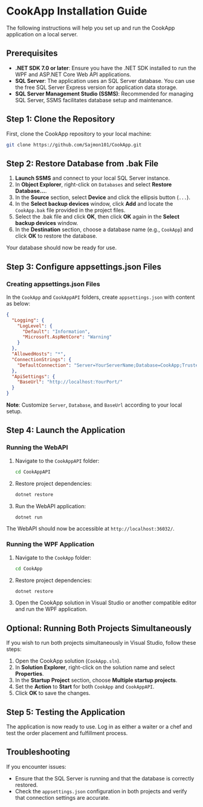 # CookApp Installation Guide

The following instructions will help you set up and run the CookApp application on a local server.

## Prerequisites

- **.NET SDK 7.0 or later**: Ensure you have the .NET SDK installed to run the WPF and ASP.NET Core Web API applications.
- **SQL Server**: The application uses an SQL Server database. You can use the free SQL Server Express version for application data storage.
- **SQL Server Management Studio (SSMS)**: Recommended for managing SQL Server, SSMS facilitates database setup and maintenance.

## Step 1: Clone the Repository

First, clone the CookApp repository to your local machine:

```bash
git clone https://github.com/Sajmon101/CookApp.git
```

## Step 2: Restore Database from .bak File

1. **Launch SSMS** and connect to your local SQL Server instance.
2. In **Object Explorer**, right-click on `Databases` and select **Restore Database...**.
3. In the **Source** section, select **Device** and click the ellipsis button (`...`).
4. In the **Select backup devices** window, click **Add** and locate the `CookApp.bak` file provided in the project files.
5. Select the .bak file and click **OK**, then click **OK** again in the **Select backup devices** window.
6. In the **Destination** section, choose a database name (e.g., `CookApp`) and click **OK** to restore the database.

Your database should now be ready for use.

## Step 3: Configure appsettings.json Files

### Creating appsettings.json Files

In the `CookApp` and `CookAppAPI` folders, create `appsettings.json` with content as below:

```json
{
  "Logging": {
    "LogLevel": {
      "Default": "Information",
      "Microsoft.AspNetCore": "Warning"
    }
  },
  "AllowedHosts": "*",
  "ConnectionStrings": {
    "DefaultConnection": "Server=YourServerName;Database=CookApp;Trusted_Connection=True;TrustServerCertificate=True;"
  },
  "ApiSettings": {
    "BaseUrl": "http://localhost:YourPort/"
  }
}
```

**Note**: Customize `Server`, `Database`, and `BaseUrl` according to your local setup.

## Step 4: Launch the Application

### Running the WebAPI

1. Navigate to the `CookAppAPI` folder:

    ```bash
    cd CookAppAPI
    ```

2. Restore project dependencies:

    ```bash
    dotnet restore
    ```

3. Run the WebAPI application:

    ```bash
    dotnet run
    ```

The WebAPI should now be accessible at `http://localhost:36032/`.

### Running the WPF Application

1. Navigate to the `CookApp` folder:

    ```bash
    cd CookApp
    ```

2. Restore project dependencies:

    ```bash
    dotnet restore
    ```

3. Open the CookApp solution in Visual Studio or another compatible editor and run the WPF application.

## Optional: Running Both Projects Simultaneously

If you wish to run both projects simultaneously in Visual Studio, follow these steps:

1. Open the CookApp solution (`CookApp.sln`).
2. In **Solution Explorer**, right-click on the solution name and select **Properties**.
3. In the **Startup Project** section, choose **Multiple startup projects**.
4. Set the **Action** to **Start** for both `CookApp` and `CookAppAPI`.
5. Click **OK** to save the changes.

## Step 5: Testing the Application

The application is now ready to use. Log in as either a waiter or a chef and test the order placement and fulfillment process.

## Troubleshooting

If you encounter issues:
- Ensure that the SQL Server is running and that the database is correctly restored.
- Check the `appsettings.json` configuration in both projects and verify that connection settings are accurate.
